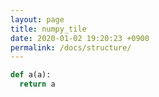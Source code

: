 ```yaml
---
layout: page
title: numpy_tile
date: 2020-01-02 19:20:23 +0900
permalink: /docs/structure/
---
```


```python
def a(a):
  return a
```



